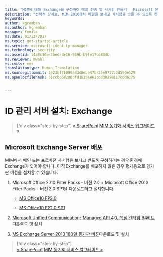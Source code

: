 ```yaml
---
title: "MIM에 대해 Exchange를 구성하여 메일 전송 및 사서함 만들기 | Microsoft 문서"
description: "선택적 단계로, MIM 2016에서 메일을 보내고 사서함을 만들 수 있도록 하려면 Exchange Server를 배포합니다."
keywords: 
author: kgremban
ms.author: kgremban
manager: femila
ms.date: 01/23/2017
ms.topic: get-started-article
ms.service: microsoft-identity-manager
ms.technology: security
ms.assetid: 34a8c16e-3bed-4e16-939b-b9fe17dd834b
ms.reviewer: mwahl
ms.suite: ems
translationtype: Human Translation
ms.sourcegitcommit: 3623bffb099a83d0eba47ba25e9777c3d590e529
ms.openlocfilehash: 01ccb55d200bfd1615ae62ccd30298117c0d6275


---
```


# <a name="set-up-an-identity-management-server-exchange"></a>ID 관리 서버 설치: Exchange

>[!div class="step-by-step"]
[« SharePoint](prepare-server-sharepoint.md)
[MIM 동기화 서비스 업그레이드 »](install-mim-sync.md)

## <a name="deploy-microsoft-exchange-server"></a>Microsoft Exchange Server 배포
MIM에서 메일 또는 프로비전 사서함을 보내고 받도록 구성하려는 경우 환경에 Exchange가 있어야 합니다. 아직 Exchange를 배포하지 않은 경우 평가용으로 평가판 버전을 설치할 수 있습니다.

1. Microsoft Office 2010 Filter Packs - 버전 2.0 + Microsoft Office 2010 Filter Packs - 버전 2.0 SP1을 다운로드하고 설치합니다.

    - [MS Office10 FP2.0](http://www.microsoft.com/en-us/download/details.aspx?id=17062)

    - [MS Office10 FP2.0 SP1](http://www.microsoft.com/en-us/download/details.aspx?id=26604)

2. [Microsoft Unified Communications Managed API 4.0, 핵심 런타임 64비트](http://www.microsoft.com/en-us/download/details.aspx?id=34992)다운로드 및 설치

3. [MS Exchange Server 2013 180일 평가판 버전](http://www.microsoft.com/en-us/evalcenter/evaluate-exchange-server-2013)다운로드 및 설치

>[!div class="step-by-step"]  
[« SharePoint](prepare-server-sharepoint.md)
[MIM 동기화 서비스 업그레이드 »](install-mim-sync.md)



<!--HONumber=Jan17_HO4-->


